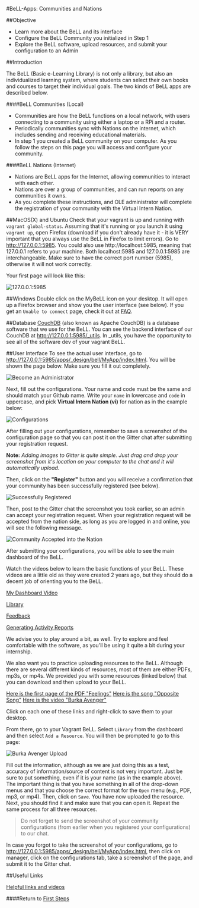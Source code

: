 #BeLL-Apps: Communities and Nations

##Objective
* Learn more about the BeLL and its interface
* Configure the BeLL Community you initialized in Step 1
* Explore the BeLL software, upload resources, and submit your configuration to an Admin

##Introduction

The BeLL (Basic e-Learning Library) is not only a library, but also an individualized learning system, where students can select their own books and courses to target their individual goals. The two kinds of BeLL apps are described below.

####BeLL Communities (Local)

* Communities are how the BeLL functions on a local network, with users connecting to a community using either a laptop or a RPi and a router.
* Periodically communities sync with Nations on the internet, which includes sending and receiving educational materials.
* In step 1 you created a BeLL community on your computer. As you follow the steps on this page you will access and configure your community.

####BeLL Nations (Internet)

* Nations are BeLL apps for the Internet, allowing communities to interact with each other.
* Nations are over a group of communities, and can run reports on any communities it owns.
* As you complete these instructions, and OLE administrator will complete the registration of your community with the Virtual Intern Nation.

##MacOS(X) and Ubuntu
Check that your vagrant is up and running with `vagrant global-status`. Assuming that it's running or you launch it using `vagrant up`, open Firefox (download if you don't already have it - it is VERY important that you always use the BeLL in Firefox to limit errors). Go to http://127.0.0.1:5985. You could also use http://localhost:5985, meaning that 127.0.0.1 refers to your machine. Both localhost:5985 and 127.0.0.1:5985 are interchangeable. Make sure to have the correct port number (5985), otherwise it will not work correctly.

Your first page will look like this:

![127.0.0.1:5985](uploads/images/127.0.0.1-5985.png)

##Windows
Double click on the MyBeLL icon on your desktop. It will open up a Firefox browser and show you the user interface (see below).  If you get an `Unable to connect` page, check it out at [FAQ](faq.md#Technical_Issues_and_Questions).

##Database
[CouchDB](https://en.wikipedia.org/wiki/CouchDB) (also known as Apache CouchDB) is a database software that we use for the BeLL. You can see the backend interface of our CouchDB at http://127.0.0.1:5985/_utils. In _utils, you have the opportunity to see all of the software dev of your vagrant BeLL.

##User Interface
To see the actual user interface, go to http://127.0.0.1:5985/apps/_design/bell/MyApp/index.html.
You will be shown the page below. Make sure you fill it out completely.

![Become an Administrator](uploads/images/become_admin.png)

Next, fill out the configurations. Your name and code must be the same and should match your Github name. Write your `name` in lowercase and `code` in uppercase, and pick **Virtual Intern Nation (vi)** for nation as in the example below:

![Configurations](uploads/images/configuration.png)


After filling out your configurations, remember to save a screenshot of the configuration page so that you can post it on the Gitter chat after submitting your registration request.

**Note:** *Adding images to Gitter is quite simple. Just drag and drop your screenshot from it's location on your computer to the chat and it will automatically upload.*

Then, click on the **"Register"** button and you will receive a confirmation that your community has been successfully registered (see below).

![Successfully Registered](uploads/images/success.png)

Then, post to the Gitter chat the screenshot you took earlier, so an admin can accept your registration request.
When your registration request will be accepted from the nation side, as long as you are logged in and online, you will see the following message.

![Community Accepted into the Nation](uploads/images/registration_accepted.png)  

After submitting your configurations, you will be able to see the main dashboard of the BeLL.

Watch the videos below to learn the basic functions of your BeLL. These videos are a little old as they were created 2 years ago, but they should do a decent job of orienting you to the BeLL.   

[My Dashboard Video](uploads/movies/mydashboard.mp4)

[Library](uploads/movies/library.mp4)

[Feedback](uploads/movies/feedback.mp4)

[Generating Activity Reports](uploads/movies/generatingactivityreports.mp4)

We advise you to play around a bit, as well. Try to explore and feel comfortable with the software, as you'll be using it quite a bit during your internship.

We also want you to practice uploading resources to the BeLL. Although there are several different kinds of resources, most of them are either PDFs, mp3s, or mp4s. We provided you with some resources (linked below) that you can download and then upload to your BeLL.

[Here is the first page of the PDF "Feelings"](uploads/pdf/feelings.pdf)
[Here is the song "Opposite Song"](uploads/music/oppositesong.mp3)
[Here is the video "Burka Avenger"](uploads/movies/burkaavenger.mp4)

Click on each one of these links and right-click to save them to your desktop.

From there, go to your Vagrant BeLL. Select `Library` from the dashboard and then select `Add a Resource`. You will then be prompted to go to this page:

![Burka Avenger Upload](uploads/images/burkaavengerupload.png)

Fill out the information, although as we are just doing this as a test, accuracy of information/source of content is not very important. Just be sure to put something, even if it is your name (as in the example above). The important thing is that you have something in all of the drop-down menus and that you choose the correct format for the `Open` menu (e.g., PDF, mp3, or mp4). Then, click on `Save`. You have now uploaded the resource. Next, you should find it and make sure that you can open it. Repeat the same process for all three resources.

>Do not forget to send the screenshot of your community configurations (from earlier when you registered your configurations) to our chat.

In case you forgot to take the screenshot of your configurations, go to http://127.0.0.1:5985/apps/_design/bell/MyApp/index.html, then click on manager, click on the configurations tab, take a screenshot of the page, and submit it to the Gitter chat.

##Useful Links

[Helpful links and videos](faq.md#Helpful_Links)

####Return to [First Steps](firststeps.md)
